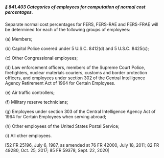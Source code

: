##### § 841.403 Categories of employees for computation of normal cost percentages. #####

Separate normal cost percentages for FERS, FERS-RAE and FERS-FRAE will be determined for each of the following groups of employees:

(a) Members;

(b) Capitol Police covered under 5 U.S.C. 8412(d) and 5 U.S.C. 8425(c);

(c) Other Congressional employees;

(d) Law enforcement officers, members of the Supreme Court Police, firefighters, nuclear materials couriers, customs and border protection officers, and employees under section 302 of the Central Intelligence Agency Retirement Act of 1964 for Certain Employees.

(e) Air traffic controllers;

(f) Military reserve technicians;

(g) Employees under section 303 of the Central Intelligence Agency Act of 1964 for Certain Employees when serving abroad;

(h) Other employees of the United States Postal Service;

(i) All other employees.

[52 FR 25196, July 6, 1987, as amended at 76 FR 42000, July 18, 2011; 82 FR 49280, Oct. 25, 2017; 85 FR 59378, Sept. 22, 2020]